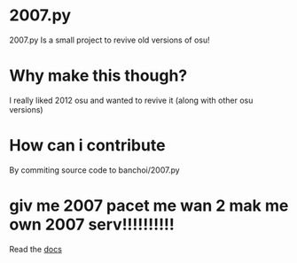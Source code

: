 # 2007.py

2007.py Is a small project to revive old versions of osu!







# Why make this though?
I really liked 2012 osu and wanted to revive it (along with other osu versions)













# How can i contribute
By commiting source code to banchoi/2007.py




















# giv me 2007 pacet me wan 2 mak me own 2007 serv!!!!!!!!!!
Read the <a href="/2007.py/docs">docs</a>
